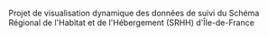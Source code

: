 Projet de visualisation dynamique des données de suivi du Schéma Régional de l'Habitat et de l'Hébergement (SRHH) d'Île-de-France